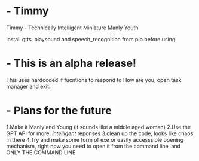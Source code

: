 # - Timmy
Timmy - Technically Intelligent Miniature Manly Youth 

install gtts, playsound and speech_recognition from pip before using!

# - This is an alpha release! 

This uses hardcoded if fucntions to respond to How are you, open task manager and exit.

# - Plans for the future 

1.Make it Manly and Young (it sounds like a middle aged woman)
2.Use the GPT API for more, *intelligent* reponses
3.clean up the code, looks like chaos in there
4.Try and make some form of exe or easily accesssible opening mechanism, right now you
need to open it from the command line, and ONLY THE COMMAND LINE.

